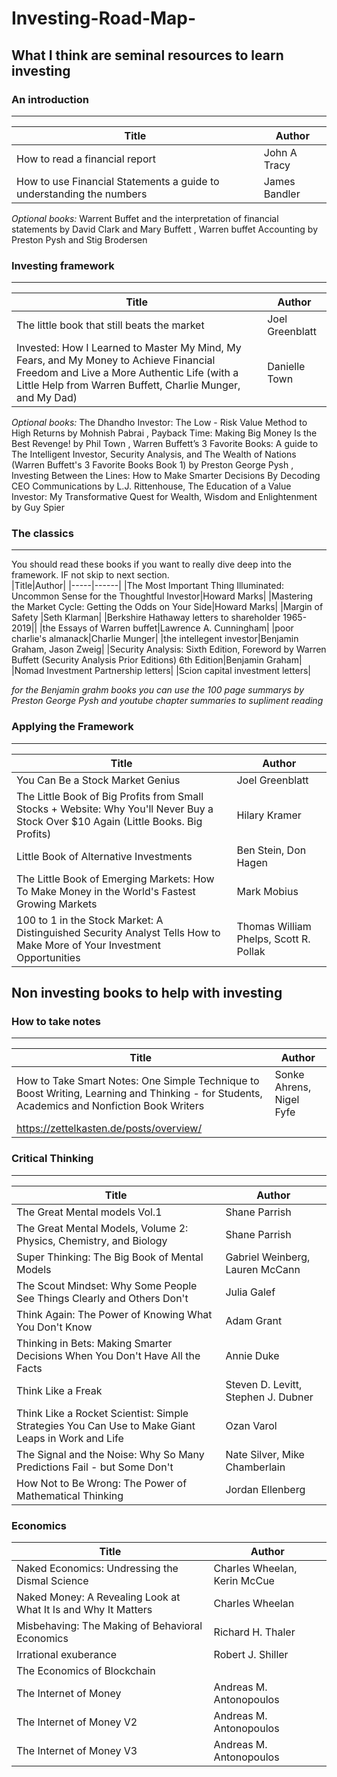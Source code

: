 # Investing-Road-Map-
## What I think are seminal resources to learn investing   
### An introduction 
----
|Title|Author|
|-----|------|
|How to read a financial report | John A Tracy|
|How to use Financial Statements  a guide to understanding the numbers |James Bandler|

_Optional books:_
Warrent Buffet and the interpretation of financial statements by David Clark and Mary Buffett
, Warren buffet Accounting by Preston Pysh and Stig Brodersen

### Investing framework
----
|Title|Author|
|-----|------|
|The little book that still  beats the market| Joel Greenblatt|
|Invested: How I Learned to Master My Mind, My Fears, and My Money to Achieve Financial Freedom and Live a More Authentic Life (with a Little Help from Warren Buffett, Charlie Munger, and My Dad)|Danielle Town|

_Optional books:_
The Dhandho Investor: The Low - Risk Value Method to High Returns by Mohnish Pabrai
, Payback Time: Making Big Money Is the Best Revenge! by Phil Town
, Warren Buffett’s 3 Favorite Books: A guide to The Intelligent Investor, Security Analysis, and The Wealth of Nations (Warren Buffett's 3 Favorite Books Book 1) by Preston George Pysh
, Investing Between the Lines: How to Make Smarter Decisions By Decoding CEO Communications by L.J. Rittenhouse, The Education of a Value Investor: My Transformative Quest for Wealth, Wisdom and Enlightenment by Guy Spier

### The classics 
----
You should read these books if you want to really dive deep into the framework. IF not skip to next section.  
|Title|Author|
|-----|------|
|The Most Important Thing Illuminated: Uncommon Sense for the Thoughtful Investor|Howard Marks|
|Mastering the Market Cycle: Getting the Odds on Your Side|Howard Marks|
|Margin of Safety |Seth Klarman|
|Berkshire Hathaway letters to shareholder 1965-2019||
|the Essays of Warren buffet|Lawrence A. Cunningham|
|poor charlie's almanack|Charlie Munger|
|the intellegent investor|Benjamin Graham, Jason Zweig|
|Security Analysis: Sixth Edition, Foreword by Warren Buffett (Security Analysis Prior Editions) 6th Edition|Benjamin Graham|
|Nomad Investment Partnership letters|
|Scion capital  investment letters|

_for the Benjamin grahm books you can use the 100 page summarys by Preston George Pysh and youtube chapter summaries to supliment reading_  

### Applying the Framework 
----  
|Title|Author|
|-----|------|
|You Can Be a Stock Market Genius|Joel Greenblatt|
|The Little Book of Big Profits from Small Stocks + Website: Why You'll Never Buy a Stock Over $10 Again (Little Books. Big Profits)|Hilary Kramer|
|Little Book of Alternative Investments|Ben Stein, Don Hagen|
|The Little Book of Emerging Markets: How To Make Money in the World's Fastest Growing Markets|Mark Mobius|
|100 to 1 in the Stock Market: A Distinguished Security Analyst Tells How to Make More of Your Investment Opportunities|Thomas William Phelps, Scott R. Pollak|

## Non investing books to help with investing 

### How to take notes
----
|Title|Author|
|-----|------|
|How to Take Smart Notes: One Simple Technique to Boost Writing, Learning and Thinking - for Students, Academics and Nonfiction Book Writers|Sonke Ahrens, Nigel Fyfe|
|https://zettelkasten.de/posts/overview/|


### Critical Thinking
----
|Title|Author|
|-----|------|
|The Great Mental models Vol.1|Shane Parrish|
|The Great Mental Models, Volume 2: Physics, Chemistry, and Biology|Shane Parrish|
|Super Thinking: The Big Book of Mental Models| Gabriel Weinberg, Lauren McCann|
|The Scout Mindset: Why Some People See Things Clearly and Others Don't|Julia Galef|
|Think Again: The Power of Knowing What You Don't Know| Adam Grant|
|Thinking in Bets: Making Smarter Decisions When You Don't Have All the Facts|Annie Duke|
|Think Like a Freak|Steven D. Levitt, Stephen J. Dubner|
|Think Like a Rocket Scientist: Simple Strategies You Can Use to Make Giant Leaps in Work and Life|Ozan Varol|
|The Signal and the Noise: Why So Many Predictions Fail - but Some Don't| Nate Silver, Mike Chamberlain|
|How Not to Be Wrong: The Power of Mathematical Thinking|Jordan Ellenberg|

### Economics
|Title|Author|
|-----|------|
|Naked Economics: Undressing the Dismal Science|Charles Wheelan, Kerin McCue|
|Naked Money: A Revealing Look at What It Is and Why It Matters|Charles Wheelan|
|Misbehaving: The Making of Behavioral Economics|Richard H. Thaler|
|Irrational exuberance|Robert J. Shiller|
|The Economics of Blockchain | 
|The Internet of Money|Andreas M. Antonopoulos|
|The Internet of Money V2|Andreas M. Antonopoulos|
|The Internet of Money V3|Andreas M. Antonopoulos|



